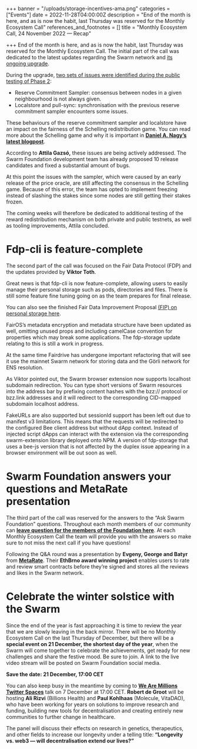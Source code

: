 +++
banner = "/uploads/storage-incentives-ama.png"
categories = ["Events"]
date = 2022-11-28T04:00:00Z
description = "End of the month is here, and as is now the habit, last Thursday was reserved for the Monthly Ecosystem Call"
references_and_footnotes = []
title = "Monthly Ecosystem Call, 24 November 2022 — Recap"

+++
End of the month is here, and as is now the habit, last Thursday was reserved for the Monthly Ecosystem Call. The initial part of the call was dedicated to the latest updates regarding the Swarm network and [its ongoing upgrade](https://medium.com/ethereum-swarm/towards-the-world-computer-the-swarm-network-upgrade-has-started-cfba1ed68330).

During the upgrade, [two sets of issues were identified during the public testing of Phase 2](https://medium.com/ethereum-swarm/storage-incentives-timeline-update-26ab959d8ca3):

* Reserve Commitment Sampler: consensus between nodes in a given neighbourhood is not always given.
* Localstore and pull-sync: synchronisation with the previous reserve commitment sampler encounters some issues.

These behaviours of the reserve commitment sampler and localstore have an impact on the fairness of the Schelling redistribution game. You can read more about the Schelling game and why it is important in [**Daniel A. Nagy’s latest blogpost**](https://medium.com/ethereum-swarm/the-mechanics-of-swarm-networks-storage-incentives-3bf68bf64ceb).

According to **Attila Gazsó,** these issues are being actively addressed. The Swarm Foundation development team has already proposed 10 release candidates and fixed a substantial amount of bugs.

At this point the issues with the sampler, which were caused by an early release of the price oracle, are still affecting the consensus in the Schelling game. Because of this error, the team has opted to implement freezing instead of slashing the stakes since some nodes are still getting their stakes frozen.

The coming weeks will therefore be dedicated to additional testing of the reward redistribution mechanism on both private and public testnets, as well as tooling improvements, Attila concluded.

# Fdp-cli is feature-complete

The second part of the call was focused on the Fair Data Protocol (FDP) and the updates provided by **Viktor Toth**.

Great news is that fdp-cli is now feature-complete, allowing users to easily manage their personal storage such as pods, directories and files. There is still some feature fine tuning going on as the team prepares for final release.

You can also see the finished Fair Data Improvement Proposal [(FIP) on personal storage here](https://github.com/fairDataSociety/FIPs/pull/61).

FairOS’s metadata encryption and metadata structure have been updated as well, omitting unused props and including camelCase convention for properties which may break some applications. The fdp-storage update relating to this is still a work in progress.

At the same time Fairdrive has undergone important refactoring that will see it use the mainnet Swarm network for storing data and the Görli network for ENS resolution.

As Viktor pointed out, the Swarm browser extension now supports localhost subdomain redirection. You can type short versions of Swarm resources into the address bar by prefixing content hashes with the bzz:// protocol or bzz.link addresses and it will redirect to the corresponding CID-mapped subdomain localhost address.

FakeURLs are also supported but sessionId support has been left out due to manifest v3 limitations. This means that the requests will be redirected to the configured Bee client address but without dApp context. Instead of injected script dApps can interact with the extension via the corresponding swarm-extension library deployed onto NPM. A version of fdp-storage that uses a bee-js version that is not affected by the duplex issue appearing in a browser environment will be out soon as well.

# Swarm Foundation answers your questions and MetaRate presentation

The third part of the call was reserved for the answers to the “Ask Swarm Foundation” questions. Throughout each month members of our community can [**leave question for the members of the Foundation here**](https://airtable.com/shrKnOLdMkHkS1m3y). At each Monthly Ecosystem Call the team will provide you with the answers so make sure to not miss the next call if you have questions!

Following the Q&A round was a presentation by **Evgeny, George and Batyr** from [**MetaRate**](https://devfolio.co/projects/metarate-7c20). Their **EthBrno award winning project** enables users to rate and review smart contracts before they’re signed and stores all the reviews and likes in the Swarm network.

# Celebrate the winter solstice with the Swarm

Since the end of the year is fast approaching it is time to review the year that we are slowly leaving in the back mirror. There will be no Monthly Ecosystem Call on the last Thursday of December, but there will be a **special event on 21 December, the shortest day of the year**, when the Swarm will come together to celebrate the achievements, get ready for new challenges and share the festive mood. Be sure to join. A link to the live video stream will be posted on Swarm Foundation social media.

**Save the date: 21 December, 17:00 CET**

You can also keep busy in the meantime by coming to [**We Are Millions Twitter Spaces**](https://twitter.com/WAMillions) talk on 7 December at 17:00 CET. **Robert de Groot** will be hosting **Ali Rizvi** (Billions Health) and **Paul Kohlhaas** (Molecule, VitaDAO), who have been working for years on solutions to improve research and funding, building new tools for decentralisation and creating entirely new communities to further change in healthcare.

The panel will discuss their effects on research in genetics, therapeutics, and other fields to increase our longevity under a telling title: **“Longevity vs. web3 — will decentralisation extend our lives?”**